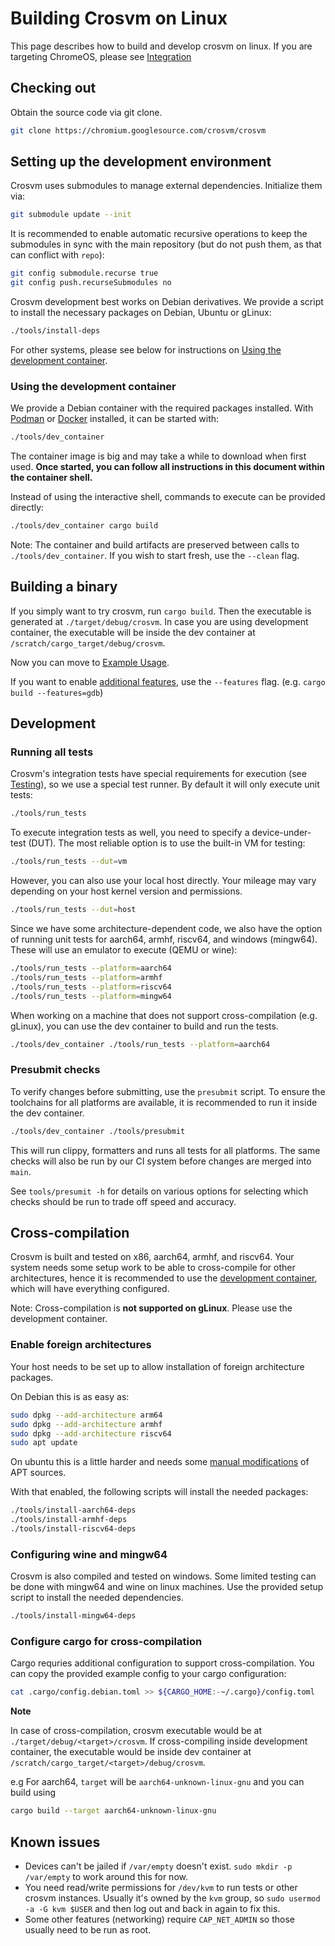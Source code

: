 # Building Crosvm on Linux

This page describes how to build and develop crosvm on linux. If you are targeting ChromeOS, please
see [Integration](../integration/index.md)

## Checking out

Obtain the source code via git clone.

```sh
git clone https://chromium.googlesource.com/crosvm/crosvm
```

## Setting up the development environment

Crosvm uses submodules to manage external dependencies. Initialize them via:

```sh
git submodule update --init
```

It is recommended to enable automatic recursive operations to keep the submodules in sync with the
main repository (but do not push them, as that can conflict with `repo`):

```sh
git config submodule.recurse true
git config push.recurseSubmodules no
```

Crosvm development best works on Debian derivatives. We provide a script to install the necessary
packages on Debian, Ubuntu or gLinux:

```sh
./tools/install-deps
```

For other systems, please see below for instructions on
[Using the development container](#using-the-development-container).

### Using the development container

We provide a Debian container with the required packages installed. With
[Podman](https://podman.io/getting-started/installation) or
[Docker](https://docs.docker.com/get-docker/) installed, it can be started with:

```sh
./tools/dev_container
```

The container image is big and may take a while to download when first used. **Once started, you can
follow all instructions in this document within the container shell.**

Instead of using the interactive shell, commands to execute can be provided directly:

```sh
./tools/dev_container cargo build
```

Note: The container and build artifacts are preserved between calls to `./tools/dev_container`. If
you wish to start fresh, use the `--clean` flag.

## Building a binary

If you simply want to try crosvm, run `cargo build`. Then the executable is generated at
`./target/debug/crosvm`. In case you are using development container, the executable will be inside
the dev container at `/scratch/cargo_target/debug/crosvm`.

Now you can move to [Example Usage](../running_crosvm/example_usage.md).

If you want to enable [additional features](../running_crosvm/features.md), use the `--features`
flag. (e.g. `cargo build --features=gdb`)

## Development

### Running all tests

Crosvm's integration tests have special requirements for execution (see
[Testing](../testing/index.md)), so we use a special test runner. By default it will only execute
unit tests:

```sh
./tools/run_tests
```

To execute integration tests as well, you need to specify a device-under-test (DUT). The most
reliable option is to use the built-in VM for testing:

```sh
./tools/run_tests --dut=vm
```

However, you can also use your local host directly. Your mileage may vary depending on your host
kernel version and permissions.

```sh
./tools/run_tests --dut=host
```

Since we have some architecture-dependent code, we also have the option of running unit tests for
aarch64, armhf, riscv64, and windows (mingw64). These will use an emulator to execute (QEMU or
wine):

```sh
./tools/run_tests --platform=aarch64
./tools/run_tests --platform=armhf
./tools/run_tests --platform=riscv64
./tools/run_tests --platform=mingw64
```

When working on a machine that does not support cross-compilation (e.g. gLinux), you can use the dev
container to build and run the tests.

```sh
./tools/dev_container ./tools/run_tests --platform=aarch64
```

### Presubmit checks

To verify changes before submitting, use the `presubmit` script. To ensure the toolchains for all
platforms are available, it is recommended to run it inside the dev container.

```sh
./tools/dev_container ./tools/presubmit
```

This will run clippy, formatters and runs all tests for all platforms. The same checks will also be
run by our CI system before changes are merged into `main`.

See `tools/presumit -h` for details on various options for selecting which checks should be run to
trade off speed and accuracy.

## Cross-compilation

Crosvm is built and tested on x86, aarch64, armhf, and riscv64. Your system needs some setup work to
be able to cross-compile for other architectures, hence it is recommended to use the
[development container](#using-the-development-container), which will have everything configured.

Note: Cross-compilation is **not supported on gLinux**. Please use the development container.

### Enable foreign architectures

Your host needs to be set up to allow installation of foreign architecture packages.

On Debian this is as easy as:

```sh
sudo dpkg --add-architecture arm64
sudo dpkg --add-architecture armhf
sudo dpkg --add-architecture riscv64
sudo apt update
```

On ubuntu this is a little harder and needs some
[manual modifications](https://askubuntu.com/questions/430705/how-to-use-apt-get-to-download-multi-arch-library)
of APT sources.

With that enabled, the following scripts will install the needed packages:

```sh
./tools/install-aarch64-deps
./tools/install-armhf-deps
./tools/install-riscv64-deps
```

### Configuring wine and mingw64

Crosvm is also compiled and tested on windows. Some limited testing can be done with mingw64 and
wine on linux machines. Use the provided setup script to install the needed dependencies.

```sh
./tools/install-mingw64-deps
```

### Configure cargo for cross-compilation

Cargo requries additional configuration to support cross-compilation. You can copy the provided
example config to your cargo configuration:

```sh
cat .cargo/config.debian.toml >> ${CARGO_HOME:-~/.cargo}/config.toml
```

**Note**

In case of cross-compilation, crosvm executable would be at `./target/debug/<target>/crosvm`. If
cross-compiling inside development container, the executable would be inside dev container at
`/scratch/cargo_target/<target>/debug/crosvm`.

e.g For aarch64, `target` will be `aarch64-unknown-linux-gnu` and you can build using

```sh
cargo build --target aarch64-unknown-linux-gnu
```

## Known issues

- Devices can't be jailed if `/var/empty` doesn't exist. `sudo mkdir -p /var/empty` to work around
  this for now.
- You need read/write permissions for `/dev/kvm` to run tests or other crosvm instances. Usually
  it's owned by the `kvm` group, so `sudo usermod -a -G kvm $USER` and then log out and back in
  again to fix this.
- Some other features (networking) require `CAP_NET_ADMIN` so those usually need to be run as root.
